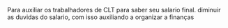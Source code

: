 Para auxiliar os trabalhadores de CLT para saber seu salario final. diminuir as duvidas do salario, com isso auxiliando a organizar a finanças 
